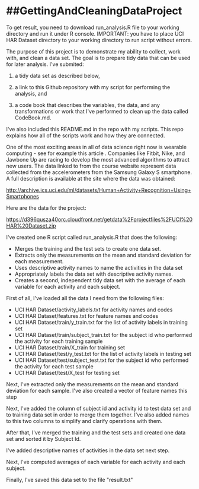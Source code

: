 ##GettingAndCleaningDataProject
===============================

To get result, you need to download run_analysis.R file to your working directory and run it under R console. IMPORTANT: you have to place UCI HAR Dataset directory to your working directory to run script without errors.

The purpose of this project is to demonstrate my ability to collect, work with, and clean a data set. The goal is to prepare tidy data that can be used for later analysis. I've submited:

 1) a tidy data set as described below,

 2) a link to this Github repository with my script for performing the analysis, and

 3) a code book that describes the variables, the data, and any transformations or work that I've performed to clean up the data called CodeBook.md.

I've also included this README.md in the repo with my scripts. This repo explains how all of the scripts work and how they are connected.  

One of the most exciting areas in all of data science right now is wearable computing - see for example this article . Companies like Fitbit, Nike, and Jawbone Up are racing to develop the most advanced algorithms to attract new users. The data linked to from the course website represent data collected from the accelerometers from the Samsung Galaxy S smartphone. A full description is available at the site where the data was obtained: 

http://archive.ics.uci.edu/ml/datasets/Human+Activity+Recognition+Using+Smartphones 

Here are the data for the project: 

https://d396qusza40orc.cloudfront.net/getdata%2Fprojectfiles%2FUCI%20HAR%20Dataset.zip 

I've created one R script called run_analysis.R that does the following: 
* Merges the training and the test sets to create one data set.
* Extracts only the measurements on the mean and standard deviation for each measurement. 
* Uses descriptive activity names to name the activities in the data set
* Appropriately labels the data set with descriptive activity names. 
* Creates a second, independent tidy data set with the average of each variable for each activity and each subject. 

First of all, I've loaded all the data I need from the following files:
* UCI HAR Dataset/activity_labels.txt for activity names and codes
* UCI HAR Dataset/features.txt for feature names and codes
* UCI HAR Dataset/train/y_train.txt for the list of activity labels in training set
* UCI HAR Dataset/train/subject_train.txt for the subject id who performed the activity for each training sample
* UCI HAR Dataset/train/X_train for training set
* UCI HAR Dataset/test/y_test.txt for the list of activity labels in testing set
* UCI HAR Dataset/test/subject_test.txt for the subject id who performed the activity for each test sample
* UCI HAR Dataset/test/X_test for testing set

Next, I've extracted only the measurements on the mean and standard deviation for each sample.
I've also created a vector of feature names this step

Next, I've added the column of subject id and activity id to test data set and to training data set in order to merge them together.
I've also added names to this two columns to simplify and clarify operations with them.

After that, I've merged the training and the test sets and created one data set and sorted it by Subject Id.

I've added descriptive names of activities in the data set next step.

Next, I've computed averages of each variable for each activity and each subject.

Finally, I've saved this data set to the file "result.txt"
